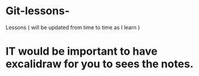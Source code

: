 # Git-lessons-
Lessons ( will be updated from time to time as I learn )

# IT would be important to have excalidraw for you to sees the notes.
